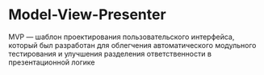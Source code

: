 # Model-View-Presenter

MVP — шаблон проектирования пользовательского интерфейса, который был разработан 
для облегчения автоматического модульного тестирования и улучшения разделения 
ответственности в презентационной логике 
